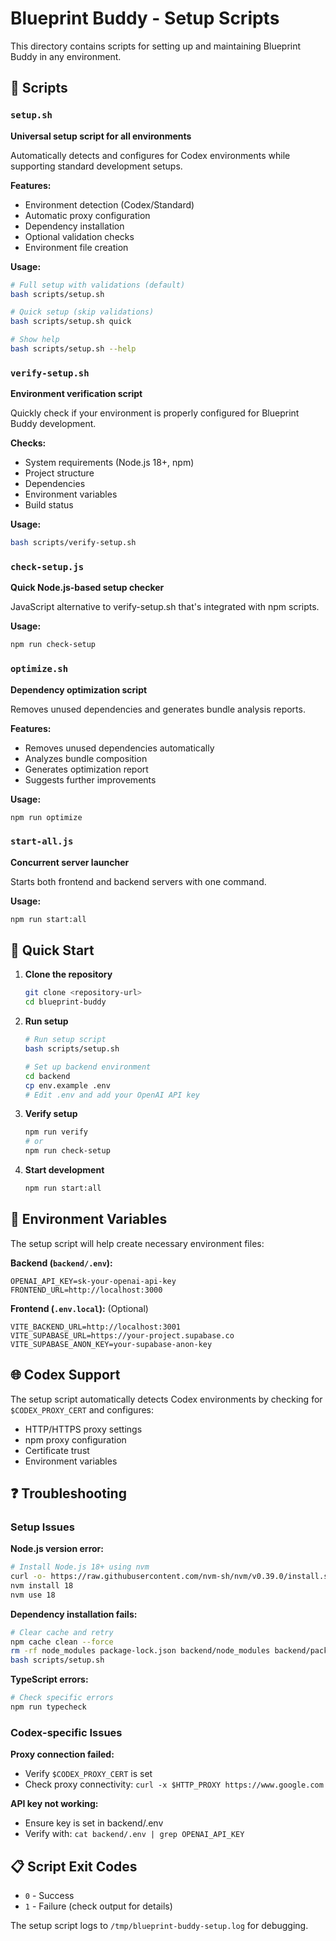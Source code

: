 # Blueprint Buddy - Setup Scripts

This directory contains scripts for setting up and maintaining Blueprint Buddy in any environment.

## 📜 Scripts

### `setup.sh`
**Universal setup script for all environments**

Automatically detects and configures for Codex environments while supporting standard development setups.

**Features:**
- Environment detection (Codex/Standard)
- Automatic proxy configuration
- Dependency installation
- Optional validation checks
- Environment file creation

**Usage:**
```bash
# Full setup with validations (default)
bash scripts/setup.sh

# Quick setup (skip validations)
bash scripts/setup.sh quick

# Show help
bash scripts/setup.sh --help
```

### `verify-setup.sh`
**Environment verification script**

Quickly check if your environment is properly configured for Blueprint Buddy development.

**Checks:**
- System requirements (Node.js 18+, npm)
- Project structure
- Dependencies
- Environment variables
- Build status

**Usage:**
```bash
bash scripts/verify-setup.sh
```

### `check-setup.js`
**Quick Node.js-based setup checker**

JavaScript alternative to verify-setup.sh that's integrated with npm scripts.

**Usage:**
```bash
npm run check-setup
```

### `optimize.sh`
**Dependency optimization script**

Removes unused dependencies and generates bundle analysis reports.

**Features:**
- Removes unused dependencies automatically
- Analyzes bundle composition
- Generates optimization report
- Suggests further improvements

**Usage:**
```bash
npm run optimize
```

### `start-all.js`
**Concurrent server launcher**

Starts both frontend and backend servers with one command.

**Usage:**
```bash
npm run start:all
```

## 🚀 Quick Start

1. **Clone the repository**
   ```bash
   git clone <repository-url>
   cd blueprint-buddy
   ```

2. **Run setup**
   ```bash
   # Run setup script
   bash scripts/setup.sh
   
   # Set up backend environment
   cd backend
   cp env.example .env
   # Edit .env and add your OpenAI API key
   ```

3. **Verify setup**
   ```bash
   npm run verify
   # or
   npm run check-setup
   ```

4. **Start development**
   ```bash
   npm run start:all
   ```

## 🔧 Environment Variables

The setup script will help create necessary environment files:

**Backend (`backend/.env`):**
```env
OPENAI_API_KEY=sk-your-openai-api-key
FRONTEND_URL=http://localhost:3000
```

**Frontend (`.env.local`):** (Optional)
```env
VITE_BACKEND_URL=http://localhost:3001
VITE_SUPABASE_URL=https://your-project.supabase.co
VITE_SUPABASE_ANON_KEY=your-supabase-anon-key
```

## 🌐 Codex Support

The setup script automatically detects Codex environments by checking for `$CODEX_PROXY_CERT` and configures:
- HTTP/HTTPS proxy settings
- npm proxy configuration  
- Certificate trust
- Environment variables

## ❓ Troubleshooting

### Setup Issues

**Node.js version error:**
```bash
# Install Node.js 18+ using nvm
curl -o- https://raw.githubusercontent.com/nvm-sh/nvm/v0.39.0/install.sh | bash
nvm install 18
nvm use 18
```

**Dependency installation fails:**
```bash
# Clear cache and retry
npm cache clean --force
rm -rf node_modules package-lock.json backend/node_modules backend/package-lock.json
bash scripts/setup.sh
```

**TypeScript errors:**
```bash
# Check specific errors
npm run typecheck
```

### Codex-specific Issues

**Proxy connection failed:**
- Verify `$CODEX_PROXY_CERT` is set
- Check proxy connectivity: `curl -x $HTTP_PROXY https://www.google.com`

**API key not working:**
- Ensure key is set in backend/.env
- Verify with: `cat backend/.env | grep OPENAI_API_KEY`

## 📋 Script Exit Codes

- `0` - Success
- `1` - Failure (check output for details)

The setup script logs to `/tmp/blueprint-buddy-setup.log` for debugging. 
